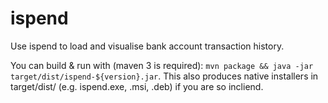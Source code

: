 ispend
======

Use ispend to load and visualise bank account transaction history.

You can build & run with (maven 3 is required): `mvn package && java -jar target/dist/ispend-${version}.jar`.
This also produces native installers in target/dist/ (e.g. ispend.exe, .msi, .deb) if you are so incliend.
